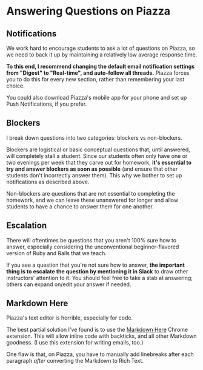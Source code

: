 # Answering Questions on Piazza

## Notifications

We work hard to encourage students to ask a lot of questions on Piazza, so we need to back it up by maintaining a relatively low average response time.

**To this end, I recommend changing the default email notification settings from "Digest" to "Real-time", and auto-follow all threads.** Piazza forces you to do this for every new section, rather than remembering your last choice.

You could also download Piazza's mobile app for your phone and set up Push Notifications, if you prefer.

## Blockers

I break down questions into two categories: blockers vs non-blockers.

Blockers are logistical or basic conceptual questions that, until answered, will completely stall a student. Since our students often only have one or two evenings per week that they carve out for homework, **it's essential to try and answer blockers as soon as possible** \(and ensure that other students don't incorrectly answer them\). This why we bother to set up notifications as described above.

Non-blockers are questions that are not essential to completing the homework, and we can leave these unanswered for longer and allow students to have a chance to answer them for one another.

## Escalation

There will oftentimes be questions that you aren't 100% sure how to answer, especially considering the unconventional beginner-flavored version of Ruby and Rails that we teach.

If you see a question that you're not sure how to answer, **the important thing is to escalate the question by mentioning it in Slack** to draw other instructors' attention to it. You should feel free to take a stab at answering; others can expand on/edit your answer if needed.

## Markdown Here

Piazza's text editor is horrible, especially for code.

The best partial solution I've found is to use the [Markdown Here](https://markdown-here.com/) Chrome extension. This will allow inline code with backticks, and all other Markdown goodness. (I use this extension for writing emails, too.)

One flaw is that, on Piazza, you have to manually add linebreaks after each paragraph _after_ converting the Markdown to Rich Text.




